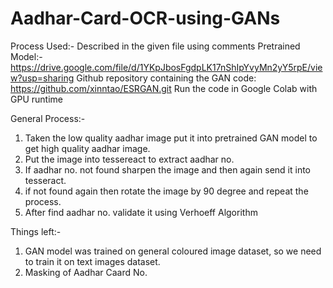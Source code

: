# Aadhar-Card-OCR-using-GANs
Process Used:- Described in the given file using comments
Pretrained Model:- https://drive.google.com/file/d/1YKpJbosFgdpLK17nShIpYvyMn2yY5rpE/view?usp=sharing
Github repository containing the GAN code: https://github.com/xinntao/ESRGAN.git
Run the code in Google Colab with GPU runtime

General Process:-
1. Taken the low quality aadhar image put it into pretrained GAN model to get high quality aadhar image.
2. Put the image into tessereact to extract aadhar no.
3. If aadhar no. not found sharpen the image and then again send it into tesseract.
4. if not found again then rotate the image by 90 degree and repeat the process.
5. After find aadhar no. validate it using Verhoeff Algorithm

Things left:-
1. GAN model was trained on general coloured image dataset, so we need to train it on text images dataset.
2. Masking of Aadhar Caard No.
